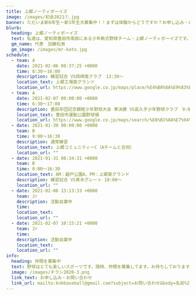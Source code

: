 ```yaml
---
title: 上郷ノーティボーイズ
image: /images/初会2021①.jpg
banner: ただいま新6年生～新1年生大募集中！！まずは体験からどうですか？お申し込み・お問い合わせはお気軽にどうぞ！！
blurb:
  heading: 上郷ノーティボーイズ
  text: 私達は、愛知県豊田市南部にある少年軟式野球チーム・上郷ノーティボーイズです。野球を愛する少年・少女達の夢を育み、軟式野球を正しく指導し、体力向上と礼儀を養成します。また、親友同士の友情と交歓の場を与え、規則正しい明朗な少年・少女を育成することを目的としています。
  gm_name: 代表　加藤松男
  gm_image: /images/mr-kato.jpg
schedule:
  - team: A
    date: 2021-02-06 08:37:25 +0000
    time: 8:30～16:00
    description: 練習試合 VS岡崎南クラブ　13:30～
    location_text: 上郷工場南グランド
    location_url: https://www.google.co.jp/maps/place/%E4%B8%8A%E9%83%B7%E5%B7%A5%E5%A0%B4+%E5%8D%97%E3%82%B0%E3%83%A9%E3%82%A6%E3%83%B3%E3%83%89/@35.0209789,137.1253906,16z/data=!4m12!1m6!3m5!1s0x60049f544002f579:0x3245932b6721b928!2z44OI44Oo44K_6Ieq5YuV6LuKIOS4iumDt-W3peWgtA!8m2!3d35.0247594!4d137.1306793!3m4!1s0x60049f4d0c69e491:0x9aeeb4a1b5304811!8m2!3d35.0185768!4d137.1243793
  - team: A
    date: 2021-02-07 00:00:00 +0000
    time: 6:30～17:00
    description: 豊田卒団記念親睦少年野球大会 準決勝 VS長久手少年野球クラブ　9:00～
    location_text: 豊田市運動公園野球場
    location_url: https://www.google.co.jp/maps/search/%E8%B1%8A%E7%94%B0%E5%B8%82%E9%81%8B%E5%8B%95%E5%85%AC%E5%9C%92%E9%87%8E%E7%90%83%E5%A0%B4/@35.1332696,137.1791196,18z/data=!3m1!4b1
  - date: 2021-01-30 00:00:00 +0000
    team: B
    time: 9:00～16:30
    description: 通常練習
    location_text: 上郷コミュニティーC（Aチームと合同）
    location_url: ""
  - date: 2021-01-31 08:34:31 +0000
    team: B
    time: 8:00～16:30
    location_text: AM：越戸公園A、PM：上郷東グランド
    description: 練習試合 VS青木グレート 10:00～
    location_url: ""
  - date: 2021-02-06 13:13:33 +0000
    team: Jr
    description: 活動自粛中
    time: 　
    location_text: 　
    location_url: ""
  - date: 2021-02-07 10:15:21 +0000
    team: Jr
    time: 　
    description: 活動自粛中
    location_text: 　
    location_url: ""
info:
  heading: 仲間を募集中
  text: 野球はとても楽しいスポーツです。随時、仲間を募集してます。お待ちしております。
  image: /images/チラシ2020-3.png
  link_text: お申し込み・お問い合わせ
  link_url: mailto:knbbaseball@gmail.com?subject=お問い合わせ&body=名前%20%3A%0D%0Aふりがな%20%3A%0D%0A電話%20%3A%0D%0A学校名%20%3A%0D%0A学年%20%3A%0D%0Aお問い合せ内容%20%3A（例、体験・見学・入団希望）
---
```

